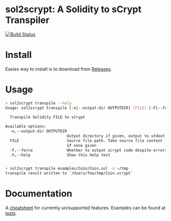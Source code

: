 # sol2scrypt: A Solidity to sCrypt Transpiler
[![Build Status](https://app.travis-ci.com/sCrypt-Inc/sol2scrypt.svg?token=v6N8VybyjmC1GLSWZv92&branch=master)](https://travis-ci.com/sCrypt-Inc/sol2scrypt)

# Install
Easies way to install is to download from [Releases](https://github.com/sCrypt-Inc/sol2scrypt/releases).

# Usage
```sh
> sol2scrypt transpile --help                
Usage: sol2scrypt transpile [-o|--output-dir OUTPUTDIR] [FILE] [-F|--force]
                            
  Transpile Solidity FILE to sCrypt

Available options:
  -o,--output-dir OUTPUTDIR
                           Output directory if given, output to stdout if none given
  FILE                     Source file path. Take source file content from stdin
                           if none given
  -F,--force               Whether to output scrypt code despite errors
  -h,--help                Show this help text


> sol2scrypt transpile examples/Coin/Coin.sol -o ~/tmp
transpile result written to `/Users/foo/tmp/Coin.scrypt`
```

  # Documentation
  A [cheatsheet](https://github.com/sCrypt-Inc/sol2scrypt/tree/master/docs) for currently un/supported features. Examples can be found at [tests](https://github.com/sCrypt-Inc/sol2scrypt/tree/master/test/golden).